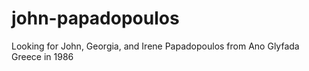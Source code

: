 # john-papadopoulos
Looking for John, Georgia, and Irene Papadopoulos from Ano Glyfada Greece in 1986
